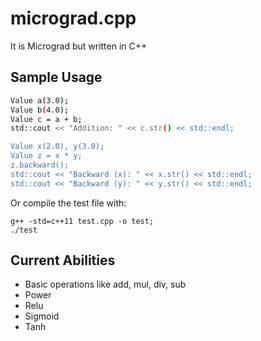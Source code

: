 # micrograd.cpp

It is Micrograd but written in C++

## Sample Usage


``` bash
Value a(3.0);
Value b(4.0);
Value c = a + b;
std::cout << "Addition: " << c.str() << std::endl;

Value x(2.0), y(3.0);
Value z = x * y;
z.backward();
std::cout << "Backward (x): " << x.str() << std::endl;
std::cout << "Backward (y): " << y.str() << std::endl;
```

Or compile the test file with:

```
g++ -std=c++11 test.cpp -o test;
./test
```

## Current Abilities

* Basic operations like add, mul, div, sub
* Power
* Relu
* Sigmoid
* Tanh

